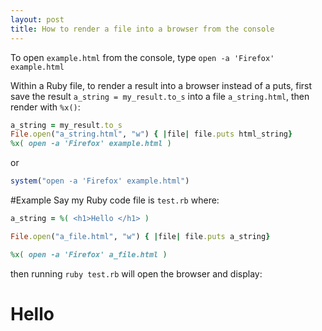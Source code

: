 ```yaml
---
layout: post
title: How to render a file into a browser from the console
---
```


To open `example.html` from the console, type `open -a 'Firefox' example.html`

Within a Ruby file, to render a result into a browser instead of a puts, first save the result `a_string = my_result.to_s` into a file `a_string.html`, then render with `%x()`:

```ruby
a_string = my_result.to_s
File.open("a_string.html", "w") { |file| file.puts html_string}
%x( open -a 'Firefox' example.html )
```
or
```ruby
system("open -a 'Firefox' example.html")
```

#Example
Say my Ruby code file is `test.rb` where:
```ruby
a_string = %( <h1>Hello </h1> )

File.open("a_file.html", "w") { |file| file.puts a_string}

%x( open -a 'Firefox' a_file.html )
```
then running `ruby test.rb` will open the browser and display:
<h1> Hello </h1>
